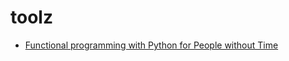 # toolz

- [Functional programming with Python for People without Time](https://medium.com/@jondot/functional-programming-with-python-for-people-without-time-1eebdbd9526c)